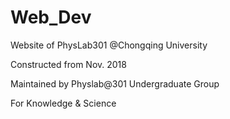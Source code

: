 # Web_Dev
Website of PhysLab301 @Chongqing University

Constructed from Nov. 2018

Maintained by Physlab@301 Undergraduate Group

For Knowledge & Science
